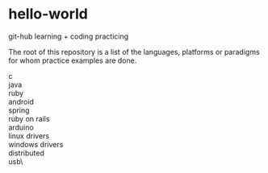 # hello-world
git-hub learning + coding practicing

The root of this repository is a list of the languages, platforms or paradigms for whom practice examples are done.

c\
java\
ruby\
android\
spring\
ruby on rails\
arduino\
linux drivers\
windows drivers\
distributed\
usb\
